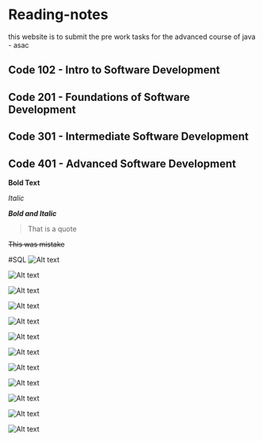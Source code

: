 # Reading-notes
this website is to submit the pre work tasks for the advanced course of java - asac
## Code 102 - Intro to Software Development
## Code 201 - Foundations of Software Development
## Code 301 - Intermediate Software Development
## Code 401 - Advanced Software Development

**Bold Text**

_Italic_

***Bold and Italic***

> That is a quote

~~This was mistake~~

#SQL
![Alt text](image.png)

![Alt text](image-1.png)

![Alt text](image-2.png)

![Alt text](image-3.png)

![Alt text](image-4.png)

![Alt text](image-5.png)

![Alt text](image-6.png)

![Alt text](image-7.png)

![Alt text](image-8.png)

![Alt text](image-9.png)

![Alt text](image-10.png)

![Alt text](image-11.png)